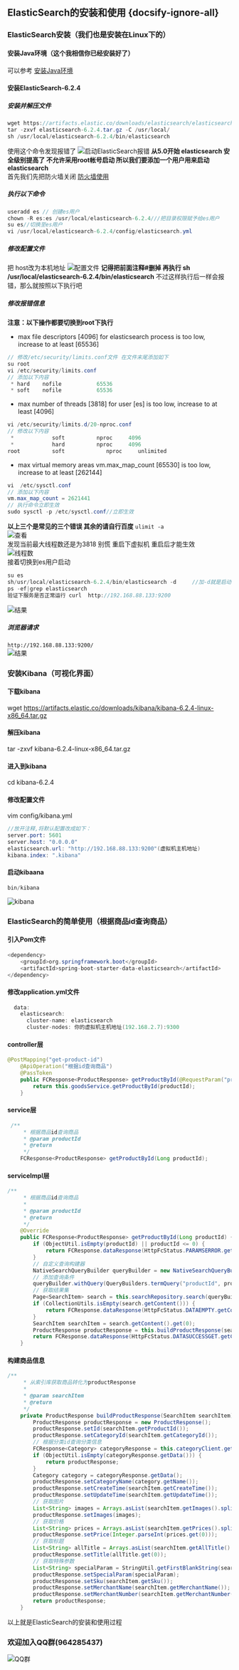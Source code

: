 ## ElasticSearch的安装和使用 {docsify-ignore-all}
### ElasticSearch安装（我们也是安装在Linux下的）
#### 安装Java环境（这个我相信你已经安装好了）
可以参考
[安装Java环境](https://www.cnblogs.com/renxixao/p/11469754.html)

#### 安装ElasticSearch-6.2.4
##### 安装并解压文件
```java
wget https://artifacts.elastic.co/downloads/elasticsearch/elasticsearch-6.2.4.tar.gz
tar -zxvf elasticsearch-6.2.4.tar.gz -C /usr/local/
sh /usr/local/elasticsearch-6.2.4/bin/elasticsearch
```
使用这个命令发现报错了
![启动ElasticSearch报错](https://img2018.cnblogs.com/blog/1312158/201909/1312158-20190905074750373-978938652.png)
**从5.0开始 elasticsearch 安全级别提高了 不允许采用root帐号启动 所以我们要添加一个用户用来启动 elasticsearch**
<br/>
首先我们先把防火墙关闭
[防火墙使用](../firewall/firewall-use.md)

##### 执行以下命令
```java
useradd es // 创建es用户
chown -R es:es /usr/local/elasticsearch-6.2.4///把目录权限赋予给es用户
su es//切换至es用户
vi /usr/local/elasticsearch-6.2.4/config/elasticsearch.yml
```
##### 修改配置文件
把 host改为本机地址
![配置文件](https://codeworld-cloud-shop-1300450814.cos.ap-chengdu.myqcloud.com/elasticsearch/ElasticSearch.png)
**记得把前面注释#删掉 再执行 sh /usr/local/elasticsearch-6.2.4/bin/elasticsearch**
不过这样执行后一样会报错，那么就按照以下执行吧
##### 修改报错信息
**注意：以下操作都要切换到root下执行**
- max file descriptors [4096] for elasticsearch process is too low, increase to at least [65536]
```java
// 修改/etc/security/limits.conf文件 在文件末尾添加如下
su root
vi /etc/security/limits.conf
// 添加以下内容
 * hard    nofile           65536
 * soft    nofile           65536
```
- max number of threads [3818] for user [es] is too low, increase to at least [4096]
```java
vi /etc/security/limits.d/20-nproc.conf
// 修改以下内容
 *            soft          nproc     4096
 *            hard          nproc     4096
root          soft             nproc     unlimited
```
- max virtual memory areas vm.max_map_count [65530] is too low, increase to at least [262144]
```java
vi  /etc/sysctl.conf
// 添加以下内容
vm.max_map_count = 2621441
// 执行命令立即生效
sudo sysctl -p /etc/sysctl.conf//立即生效
```
**以上三个是常见的三个错误 其余的请自行百度**
`ulimit -a`
<br/>
![查看](https://img2018.cnblogs.com/blog/1312158/201909/1312158-20190905075718357-822126504.png)
<br/>
发现当前最大线程数还是为3818  别慌 重启下虚拟机 重启后才能生效
<br/>
![线程数](https://img2018.cnblogs.com/blog/1312158/201909/1312158-20190905075802394-864146803.png)
<br/>
接着切换到es用户启动
```java
su es
sh/usr/local/elasticsearch-6.2.4/bin/elasticsearch -d     //加-d就是启动后台进程
ps -ef|grep elasticsearch
验证下服务是否正常运行 curl  http://192.168.88.133:9200
```
![结果](https://img2018.cnblogs.com/blog/1312158/201909/1312158-20190905075931444-39877083.png)
##### 浏览器请求
`http://192.168.88.133:9200/`
<br/>
![结果](https://img2018.cnblogs.com/blog/1312158/201909/1312158-20190905081014352-1463601726.png)
### 安装Kibana（可视化界面）
#### 下载kibana
wget https://artifacts.elastic.co/downloads/kibana/kibana-6.2.4-linux-x86_64.tar.gz
#### 解压kibana
tar -zxvf kibana-6.2.4-linux-x86_64.tar.gz
#### 进入到kibana
cd kibana-6.2.4
#### 修改配置文件
vim config/kibana.yml
```java
//放开注释,将默认配置改成如下：
server.port: 5601
server.host: "0.0.0.0"
elasticsearch.url: "http://192.168.88.133:9200"(虚拟机主机地址)
kibana.index: ".kibana"
```
#### 启动kibaana
```java
bin/kibana
```
![kibana](https://codeworld-cloud-shop-1300450814.cos.ap-chengdu.myqcloud.com/kibana/kibana.png)
### ElasticSearch的简单使用（根据商品id查询商品）
#### 引入Pom文件
```java
<dependency>
    <groupId>org.springframework.boot</groupId>
    <artifactId>spring-boot-starter-data-elasticsearch</artifactId>
</dependency>
```
#### 修改application.yml文件
```java
  data:
    elasticsearch:
      cluster-name: elasticsearch
      cluster-nodes: 你的虚拟机主机地址(192.168.2.7):9300
```
#### controller层
```java
@PostMapping("get-product-id")
    @ApiOperation("根据id查询商品")
    @PassToken
    public FCResponse<ProductResponse> getProductById(@RequestParam("productId") Long productId){
        return this.goodsService.getProductById(productId);
    }
```
#### service层
```java
 /**
     * 根据商品id查询商品
     * @param productId
     * @return
     */
    FCResponse<ProductResponse> getProductById(Long productId);
```
#### serviceImpl层
```java
/**
     * 根据商品id查询商品
     *
     * @param productId
     * @return
     */
    @Override
    public FCResponse<ProductResponse> getProductById(Long productId) {
        if (ObjectUtil.isEmpty(productId) || productId <= 0) {
            return FCResponse.dataResponse(HttpFcStatus.PARAMSERROR.getCode(), HttpMsg.product.PRODUCT_ID_ERROR.getMsg());
        }
        // 自定义查询构建器
        NativeSearchQueryBuilder queryBuilder = new NativeSearchQueryBuilder();
        // 添加查询条件
        queryBuilder.withQuery(QueryBuilders.termQuery("productId", productId));
        // 获取结果集
        Page<SearchItem> search = this.searchRepository.search(queryBuilder.build());
        if (CollectionUtils.isEmpty(search.getContent())) {
            return FCResponse.dataResponse(HttpFcStatus.DATAEMPTY.getCode(), HttpMsg.product.PRODUCT_DATA_EMPTY.getMsg());
        }
        SearchItem searchItem = search.getContent().get(0);
        ProductResponse productResponse = this.buildProductResponse(searchItem);
        return FCResponse.dataResponse(HttpFcStatus.DATASUCCESSGET.getCode(), HttpMsg.product.PRODUCT_GET_SUCCESS.getMsg(), productResponse);
    }
```
#### 构建商品信息
```java
/**
     * 从索引库获取商品转化为productResponse
     *
     * @param searchItem
     * @return
     */
    private ProductResponse buildProductResponse(SearchItem searchItem) {
        ProductResponse productResponse = new ProductResponse();
        productResponse.setId(searchItem.getProductId());
        productResponse.setCategoryId(searchItem.getCategoryId());
        // 根据分类id查询分类信息
        FCResponse<Category> categoryResponse = this.categoryClient.getCategoryById(searchItem.getCategoryId());
        if (ObjectUtil.isEmpty(categoryResponse.getData())) {
            return productResponse;
        }
        Category category = categoryResponse.getData();
        productResponse.setCategoryName(category.getName());
        productResponse.setCreateTime(searchItem.getCreateTime());
        productResponse.setUpdateTime(searchItem.getUpdateTime());
        // 获取图片
        List<String> images = Arrays.asList(searchItem.getImages().split(","));
        productResponse.setImages(images);
        // 获取价格
        List<String> prices = Arrays.asList(searchItem.getPrices().split(","));
        productResponse.setPrice(Integer.parseInt(prices.get(0)));
        // 获取标题
        List<String> allTitle = Arrays.asList(searchItem.getAllTitle().split(","));
        productResponse.setTitle(allTitle.get(0));
        // 获取特殊参数
        List<String> specialParam = StringUtil.getFirstBlankString(searchItem.getAllTitle());
        productResponse.setSpecialParam(specialParam);
        productResponse.setSku(searchItem.getSku());
        productResponse.setMerchantName(searchItem.getMerchantName());
        productResponse.setMerchantNumber(searchItem.getMerchantNumber());
        return productResponse;
    }
```
以上就是ElasticSearch的安装和使用过程
### 欢迎加入QQ群(964285437)
![QQ群](https://fcblog-1300450814.cos.ap-chengdu.myqcloud.com/2020/hexoblog/temp_qrcode_share_964285437.png)



